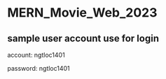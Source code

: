 # MERN_Movie_Web_2023

## sample user account use for login
account: ngtloc1401

password: ngtloc1401

